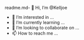 readme.md- 👋 Hi, I’m @Kelljoe
- 👀 I’m interested in ...
- 🌱 I’m currently learning ...
- 💞️ I’m looking to collaborate on ...
- 📫 How to reach me ...

<!---
Kelljoe/Kelljoe is a ✨ special ✨ repository because its `README.md` (this file) appears on your GitHub profile.
You can click the Preview link to take a look at your changes.
--->
